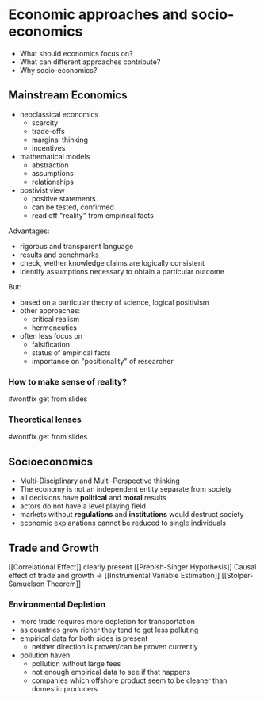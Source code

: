 # Economic approaches and socio-economics
- What should economics focus on?
- What can different approaches contribute?
- Why socio-economics?
## Mainstream Economics
- neoclassical economics
	- scarcity
	- trade-offs
	- marginal thinking
	- incentives
- mathematical models
	- abstraction
	- assumptions
	- relationships
- postivist view
	- positive statements
	- can be tested, confirmed
	- read off "reality" from empirical facts

Advantages:
- rigorous and transparent language
- results and benchmarks
- check, wether knowledge claims are logically consistent
- identify assumptions necessary to obtain a particular outcome

But:
- based on a particular theory of science, logical positivism
- other approaches: 
	- critical realism
	- hermeneutics
- often less focus on 
	- falsification
	- status of empirical facts
	- importance on "positionality" of researcher
### How to make sense of reality?
 #wontfix get from slides
### Theoretical lenses
#wontfix get from slides
## Socioeconomics
- Multi-Disciplinary and Multi-Perspective thinking
- The economy is not an independent entity separate from society
- all decisions have **political** and **moral** results
- actors do not have a level playing field
- markets without **regulations** and **institutions** would destruct society
- economic explanations cannot be reduced to single individuals
## Trade and Growth
[[Correlational Effect]] clearly present
[[Prebish-Singer Hypothesis]]
Causal effect of trade and growth -> [[Instrumental Variable Estimation]]
[[Stolper-Samuelson Theorem]]
### Environmental Depletion
- more trade requires more depletion for transportation
- as countries grow richer they tend to get less polluting
- empirical data for both sides is present
	- neither direction is proven/can be proven currently
- pollution haven
	- pollution without large fees
	- not enough empirical data to see if that happens
	- companies which offshore product seem to be cleaner than domestic producers


